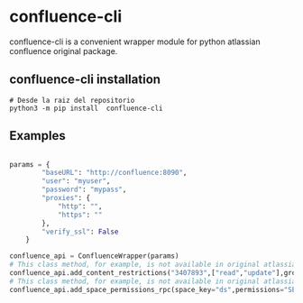 # confluence-cli

confluence-cli is a convenient wrapper module for python atlassian confluence original package.

## confluence-cli installation

```shell
# Desde la raiz del repositorio
python3 -m pip install  confluence-cli
```

## Examples

```python

params = {
        "baseURL": "http://confluence:8090",
        "user": "myuser",
        "password": "mypass",
        "proxies": {
            "http": "",
            "https": ""
        },
        "verify_ssl": False
    }

confluence_api = ConfluenceWrapper(params)
# This class method, for example, is not available in original atlassian confluence module.
confluence_api.add_content_restrictions("3407893",["read","update"],group_name, "group")
# This class method, for example, is not available in original atlassian confluence module.
confluence_api.add_space_permissions_rpc(space_key="ds",permissions="SETSPACEPERMISSIONS","EXPORTSPACE"],entity_name=group_name)
    

```
